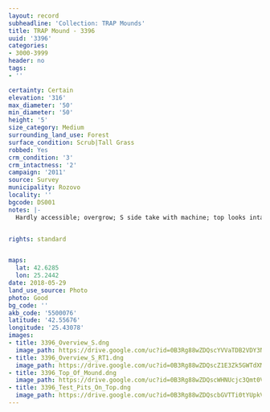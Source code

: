 ```yaml
---
layout: record
subheadline: 'Collection: TRAP Mounds'
title: TRAP Mound - 3396
uuid: '3396'
categories:
- 3000-3999
header: no
tags:
- ''

certainty: Certain
elevation: '316'
max_diameter: '50'
min_diameter: '50'
height: '5'
size_category: Medium
surrounding_land_use: Forest
surface_condition: Scrub|Tall Grass
robbed: Yes
crm_condition: '3'
crm_intactness: '2'
campaign: '2011'
source: Survey
municipality: Rozovo
locality: ''
bgcode: DS001
notes: |-
  Hardly accessible; overgrow; S side take with machine; top looks intact with several test-pits, but locals told us that the chamber used to be exposed and then covered with soil again by the municipality (several years ago).


rights: standard


maps:
  lat: 42.6285
  lon: 25.2442
date: 2018-05-29
land_use_source: Photo
photo: Good
bg_code: ''
akb_code: '5500076'
latitude: '42.55676'
longitude: '25.43078'
images:
- title: 3396_Overview_S.dng
  image_path: https://drive.google.com/uc?id=0B3Rg88wZDQscYVVaTDB2VDY3NnM
- title: 3396_Overview_S_RT1.dng
  image_path: https://drive.google.com/uc?id=0B3Rg88wZDQscZ1E3Zk5GWTdXMFU
- title: 3396_Top_Of_Mound.dng
  image_path: https://drive.google.com/uc?id=0B3Rg88wZDQscWHNUcjc3Qmt0VEU
- title: 3396_Test_Pits_On_Top.dng
  image_path: https://drive.google.com/uc?id=0B3Rg88wZDQscbGVTTi0tYUpkV3c
---
```

